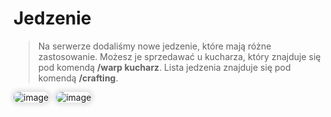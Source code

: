 <style>
img:not(.medium-zoom-image--opened):not(.navbar-link-icon) {
    max-width: 750px; /* Maksymalna szerokość */
    max-height: 500px; /* Maksymalna wysokość */
    width: auto; /* Automatyczna szerokość */
    height: auto; /* Automatyczna wysokość */
    object-fit: contain; /* Dopasowanie bez przycinania */
    margin: 0 8px 4px 0;
    box-shadow: 0 0 6px 4px rgba(0, 0, 0, .1);
    border-radius: 10px;
}
</style>

# Jedzenie

> Na serwerze dodaliśmy nowe jedzenie, które mają różne zastosowanie. Możesz je sprzedawać u kucharza, który znajduje się pod komendą **/warp kucharz**. Lista jedzenia znajduje się pod komendą **/crafting**.

![image](/pages/images/food/food-1.webp)
![image](/pages/images/food/food-2.webp)
